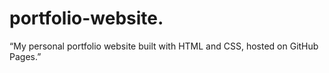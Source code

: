 # portfolio-website.
“My personal portfolio website built with HTML and CSS, hosted on GitHub Pages.”
